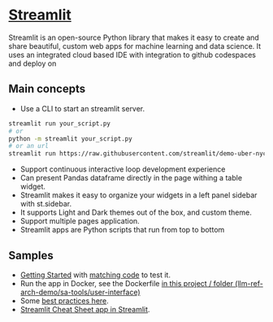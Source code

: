 # [Streamlit](https://streamlit.io/)

Streamlit is an open-source Python library that makes it easy to create and share beautiful, custom web apps for machine learning and data science. It uses an integrated cloud based IDE with integration to github codespaces and deploy on

## Main concepts

* Use a CLI to start an streamlit server.

```sh
streamlit run your_script.py
# or 
python -m streamlit your_script.py
# or an url
streamlit run https://raw.githubusercontent.com/streamlit/demo-uber-nyc-pickups/master/streamlit_app.py
```

* Support continuous interactive loop development experience
* Can present Pandas dataframe directly in the page withing a table widget.
* Streamlit makes it easy to organize your widgets in a left panel sidebar with st.sidebar. 
* It supports Light and Dark themes out of the box, and custom theme.
* Support multiple pages application.
* Streamlit apps are Python scripts that run from top to bottom

## Samples

* [Getting Started](https://docs.streamlit.io/library/get-started/create-an-app) with [matching code]() to test it.
* Run the app in Docker, see the Dockerfile [in this project / folder (llm-ref-arch-demo/sa-tools/user-interface)](https://github.com/jbcodeforce/llm-ref-arch-demo/blob/main/sa-tools/user-interface/Dockerfile)
* Some [best practices here](https://pmbaumgartner.github.io/streamlitopedia/front/introduction.html).
* [Streamlit Cheat Sheet app in Streamlit](https://cheat-sheet.streamlit.app/).